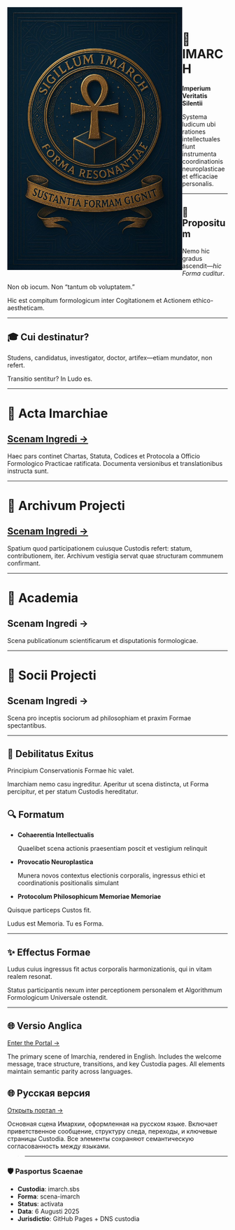 <img src="https://github.com/Imperium-Silentii/acta/blob/main/assets/logo_imarhc.jpg?raw=true" alt="Insigne Imarchiae" align="left" width="400">

<br>

# 🏰 IMARCH  
**Imperium Veritatis Silentii**  

Systema ludicum ubi rationes intellectuales fiunt instrumenta coordinationis neuroplasticae et efficaciae personalis.

---

## 🎯 Propositum  

Nemo hic gradus ascendit—*hic Forma cuditur*.  

Non ob iocum. Non “tantum ob voluptatem.”  

Hic est compitum formologicum inter Cogitationem et Actionem ethico-aestheticam.

---

## 🎓 Cui destinatur?  

Studens, candidatus, investigator, doctor, artifex—etiam mundator, non refert.  

Transitio sentitur? In Ludo es.

---

# 📜 Acta Imarchiae  
## [Scenam Ingredi →](https://acta.imarch.sbs/acts)

Haec pars continet Chartas, Statuta, Codices et Protocola a Officio Formologico Practicae ratificata. Documenta versionibus et translationibus instructa sunt.

---

# 📜 Archivum Projecti  
## [Scenam Ingredi →](https://archivum.imarch.sbs/)

Spatium quod participationem cuiusque Custodis refert: statum, contributionem, iter. Archivum vestigia servat quae structuram communem confirmant.

---

# 📜 Academia  
## Scenam Ingredi →

Scena publicationum scientificarum et disputationis formologicae.

---

# 📜 Socii Projecti  
## Scenam Ingredi →

Scena pro inceptis sociorum ad philosophiam et praxim Formae spectantibus.

---

## 🚪 Debilitatus Exitus  

Principium Conservationis Formae hic valet.

Imarchiam nemo casu ingreditur. Aperitur ut scena distincta, ut Forma percipitur, et per statum Custodis hereditatur.

## 🔍 Formatum

- **Cohaerentia Intellectualis**

  Quaelibet scena actionis praesentiam poscit et vestigium relinquit  

- **Provocatio Neuroplastica**

  Munera novos contextus electionis corporalis, ingressus ethici et coordinationis positionalis simulant

- **Protocolum Philosophicum Memoriae Memoriae**

Quisque particeps Custos fit.  

Ludus est Memoria. Tu es Forma.

---

## ✨ Effectus Formae  

Ludus cuius ingressus fit actus corporalis harmonizationis, qui in vitam realem resonat.

Status participantis nexum inter perceptionem personalem et Algorithmum Formologicum Universale ostendit.

---

## 🌐 Versio Anglica  

[Enter the Portal →](https://imarch.sbs/)

The primary scene of Imarchia, rendered in English. Includes the welcome message, trace structure, transitions, and key Custodia pages. All elements maintain semantic parity across languages.

## 🌐 Русская версия

[Открыть портал →](https://imarch.sbs/lingua/ru)

Основная сцена Имархии, оформленная на русском языке. Включает приветственное сообщение, структуру следа, переходы, и ключевые страницы Custodia. Все элементы сохраняют семантическую согласованность между языками.

> ---

### 🛡️ Pasportus Scaenae

- **Custodia**: imarch.sbs  
- **Forma**: scena-imarch  
- **Status**: activata  
- **Data**: 6 Augusti 2025  
- **Jurisdictio**: GitHub Pages + DNS custodia  


